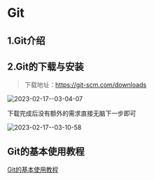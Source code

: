 # Git

## 1.Git介绍



## 2.Git的下载与安装

> 下载地址：https://git-scm.com/downloads

![2023-02-17--03-04-07](https://lewyngnotebookimage.oss-cn-shenzhen.aliyuncs.com/img/img_notebook/2023-02-17--03-04-07.gif)

下载完成后没有额外的需求直接无脑下一步即可

![2023-02-17--03-10-58](https://lewyngnotebookimage.oss-cn-shenzhen.aliyuncs.com/img/img_notebook/2023-02-17--03-10-58.gif)



## Git的基本使用教程

[Git的基本使用教程](https://github.com/Lewyng0908/notebook/blob/main/%E8%BD%AF%E4%BB%B6/Git/Git%E7%9A%84%E5%9F%BA%E6%9C%AC%E4%BD%BF%E7%94%A8%E6%95%99%E7%A8%8B.md)

